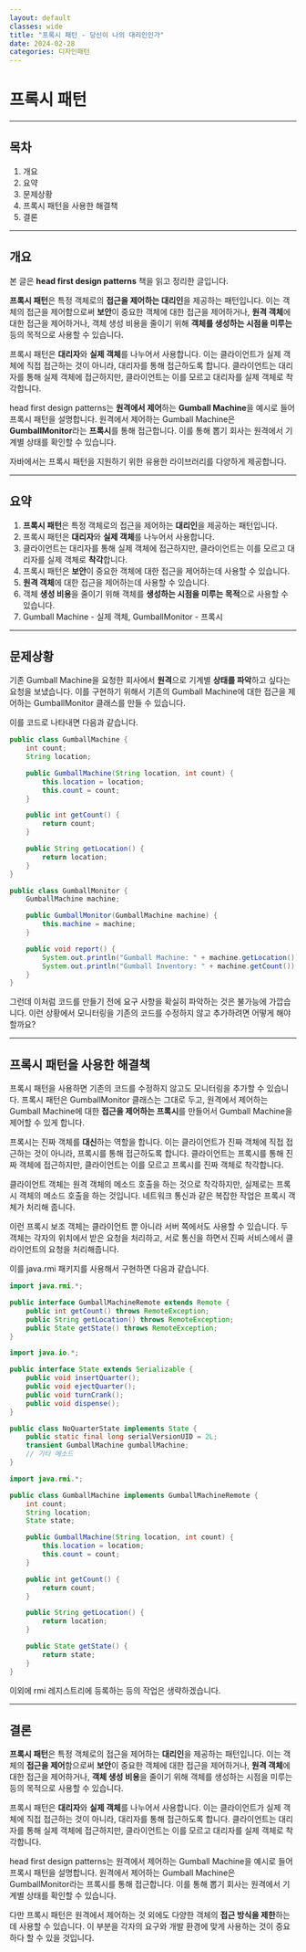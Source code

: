 ```yaml
---
layout: default
classes: wide
title: "프록시 패턴 - 당신이 나의 대리인인가"
date: 2024-02-28
categories: 디자인패턴
---
```


# 프록시 패턴

---

## 목차

1. 개요
2. 요약
3. 문제상황
4. 프록시 패턴을 사용한 해결책
5. 결론

---

## 개요

본 글은 **head first design patterns** 책을 읽고 정리한 글입니다.

**프록시 패턴**은 특정 객체로의 **접근을 제어하는 대리인**을 제공하는 패턴입니다. 이는 객체의 접근을 제어함으로써 **보안**이 중요한 객체에 대한 접근을 제어하거나, **원격 객체**에 대한 접근을 제어하거나, 객체 생성 비용을 줄이기 위해 **객체를 생성하는 시점을 미루는** 등의 목적으로 사용할 수 있습니다.

프록시 패턴은 **대리자**와 **실제 객체**를 나누어서 사용합니다. 이는 클라이언트가 실제 객체에 직접 접근하는 것이 아니라, 대리자를 통해 접근하도록 합니다. 클라이언트는 대리자를 통해 실제 객체에 접근하지만, 클라이언트는 이를 모르고 대리자를 실제 객체로 착각합니다.

head first design patterns는 **원격에서 제어**하는 **Gumball Machine**을 예시로 들어 프록시 패턴을 설명합니다. 원격에서 제어하는 Gumball Machine은 **GumballMonitor**라는 **프록시**를 통해 접근합니다. 이를 통해 뽑기 회사는 원격에서 기계별 상태를 확인할 수 있습니다.

자바에서는 프록시 패턴을 지원하기 위한 유용한 라이브러리를 다양하게 제공합니다.

---

## 요약

1. **프록시 패턴**은 특정 객체로의 접근을 제어하는 **대리인**을 제공하는 패턴입니다.
2. 프록시 패턴은 **대리자**와 **실제 객체**를 나누어서 사용합니다.
3. 클라이언트는 대리자를 통해 실제 객체에 접근하지만, 클라이언트는 이를 모르고 대리자를 실제 객체로 **착각**합니다.
4. 프록시 패턴은 **보안**이 중요한 객체에 대한 접근을 제어하는데 사용할 수 있습니다.
5. **원격 객체**에 대한 접근을 제어하는데 사용할 수 있습니다.
6. 객체 **생성 비용**을 줄이기 위해 객체를 **생성하는 시점을 미루는 목적**으로 사용할 수 있습니다.
7. Gumball Machine - 실제 객체, GumballMonitor - 프록시

---

## 문제상황

기존 Gumball Machine을 요청한 회사에서 **원격**으로 기계별 **상태를 파악**하고 싶다는 요청을 보냈습니다. 이를 구현하기 위해서 기존의 Gumball Machine에 대한 접근을 제어하는 GumballMonitor 클래스를 만들 수 있습니다.

이를 코드로 나타내면 다음과 같습니다.

```java
public class GumballMachine {
    int count;
    String location;

    public GumballMachine(String location, int count) {
        this.location = location;
        this.count = count;
    }

    public int getCount() {
        return count;
    }

    public String getLocation() {
        return location;
    }
}

public class GumballMonitor {
    GumballMachine machine;

    public GumballMonitor(GumballMachine machine) {
        this.machine = machine;
    }

    public void report() {
        System.out.println("Gumball Machine: " + machine.getLocation());
        System.out.println("Gumball Inventory: " + machine.getCount());
    }
}
```

그런데 이처럼 코드를 만들기 전에 요구 사항을 확실히 파악하는 것은 불가능에 가깝습니다. 이런 상황에서 모니터링을 기존의 코드를 수정하지 않고 추가하려면 어떻게 해야 할까요?

---

## 프록시 패턴을 사용한 해결책

프록시 패턴을 사용하면 기존의 코드를 수정하지 않고도 모니터링을 추가할 수 있습니다. 프록시 패턴은 GumballMonitor 클래스는 그대로 두고, 원격에서 제어하는 Gumball Machine에 대한 **접근을 제어하는 프록시**를 만들어서 Gumball Machine을 제어할 수 있게 합니다.

프록시는 진짜 객체를 **대신**하는 역할을 합니다. 이는 클라이언트가 진짜 객체에 직접 접근하는 것이 아니라, 프록시를 통해 접근하도록 합니다. 클라이언트는 프록시를 통해 진짜 객체에 접근하지만, 클라이언트는 이를 모르고 프록시를 진짜 객체로 착각합니다.

클라이언트 객체는 원격 객체의 메소드 호출을 하는 것으로 착각하지만, 실제로는 프록시 객체의 메소드 호출을 하는 것입니다. 네트워크 통신과 같은 복잡한 작업은 프록시 객체가 처리해 줍니다.

이런 프록시 보조 객체는 클라이언트 뿐 아니라 서버 쪽에서도 사용할 수 있습니다. 두 객체는 각자의 위치에서 받은 요청을 처리하고, 서로 통신을 하면서 진짜 서비스에서 클라이언트의 요청을 처리해줍니다.

이를 java.rmi 패키지를 사용해서 구현하면 다음과 같습니다.

```java
import java.rmi.*;

public interface GumballMachineRemote extends Remote {
    public int getCount() throws RemoteException;
    public String getLocation() throws RemoteException;
    public State getState() throws RemoteException;
}
```

```java
import java.io.*;

public interface State extends Serializable {
    public void insertQuarter();
    public void ejectQuarter();
    public void turnCrank();
    public void dispense();
}

public class NoQuarterState implements State {
    public static final long serialVersionUID = 2L;
    transient GumballMachine gumballMachine;
    // 기타 메소드
}
```

```java
import java.rmi.*;

public class GumballMachine implements GumballMachineRemote {
    int count;
    String location;
    State state;

    public GumballMachine(String location, int count) {
        this.location = location;
        this.count = count;
    }

    public int getCount() {
        return count;
    }

    public String getLocation() {
        return location;
    }

    public State getState() {
        return state;
    }
}
```
이외에 rmi 레지스트리에 등록하는 등의 작업은 생략하겠습니다.

---

## 결론

**프록시 패턴**은 특정 객체로의 접근을 제어하는 **대리인**을 제공하는 패턴입니다. 이는 객체의 **접근을 제어**함으로써 **보안**이 중요한 객체에 대한 접근을 제어하거나, **원격 객체**에 대한 접근을 제어하거나, **객체 생성 비용**을 줄이기 위해 객체를 생성하는 시점을 미루는 등의 목적으로 사용할 수 있습니다.

프록시 패턴은 **대리자**와 **실제 객체**를 나누어서 사용합니다. 이는 클라이언트가 실제 객체에 직접 접근하는 것이 아니라, 대리자를 통해 접근하도록 합니다. 클라이언트는 대리자를 통해 실제 객체에 접근하지만, 클라이언트는 이를 모르고 대리자를 실제 객체로 착각합니다.

head first design patterns는 원격에서 제어하는 Gumball Machine을 예시로 들어 프록시 패턴을 설명합니다. 원격에서 제어하는 Gumball Machine은 GumballMonitor라는 프록시를 통해 접근합니다. 이를 통해 뽑기 회사는 원격에서 기계별 상태를 확인할 수 있습니다.

다만 프록시 패턴은 원격에서 제어하는 것 외에도 다양한 객체의 **접근 방식을 제한**하는데 사용할 수 있습니다. 이 부분을 각자의 요구와 개발 환경에 맞게 사용하는 것이 중요하다 할 수 있을 것입니다.